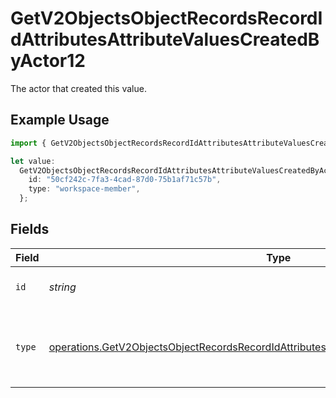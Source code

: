 # GetV2ObjectsObjectRecordsRecordIdAttributesAttributeValuesCreatedByActor12

The actor that created this value.

## Example Usage

```typescript
import { GetV2ObjectsObjectRecordsRecordIdAttributesAttributeValuesCreatedByActor12 } from "attio-js/models/operations/getv2objectsobjectrecordsrecordidattributesattributevalues.js";

let value:
  GetV2ObjectsObjectRecordsRecordIdAttributesAttributeValuesCreatedByActor12 = {
    id: "50cf242c-7fa3-4cad-87d0-75b1af71c57b",
    type: "workspace-member",
  };
```

## Fields

| Field                                                                                                                                                                                                  | Type                                                                                                                                                                                                   | Required                                                                                                                                                                                               | Description                                                                                                                                                                                            |
| ------------------------------------------------------------------------------------------------------------------------------------------------------------------------------------------------------ | ------------------------------------------------------------------------------------------------------------------------------------------------------------------------------------------------------ | ------------------------------------------------------------------------------------------------------------------------------------------------------------------------------------------------------ | ------------------------------------------------------------------------------------------------------------------------------------------------------------------------------------------------------ |
| `id`                                                                                                                                                                                                   | *string*                                                                                                                                                                                               | :heavy_minus_sign:                                                                                                                                                                                     | An ID to identify the actor.                                                                                                                                                                           |
| `type`                                                                                                                                                                                                 | [operations.GetV2ObjectsObjectRecordsRecordIdAttributesAttributeValuesCreatedByActorType12](../../models/operations/getv2objectsobjectrecordsrecordidattributesattributevaluescreatedbyactortype12.md) | :heavy_minus_sign:                                                                                                                                                                                     | The type of actor. [Read more information on actor types here](/docs/actors).                                                                                                                          |